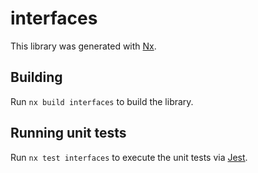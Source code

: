 # interfaces

This library was generated with [Nx](https://nx.dev).

## Building

Run `nx build interfaces` to build the library.

## Running unit tests

Run `nx test interfaces` to execute the unit tests via [Jest](https://jestjs.io).
